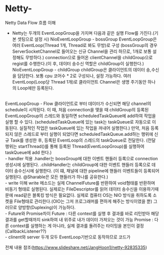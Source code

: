 # Netty-
Netty Data Flow 흐름 이해

- Netty는 두개의 EventLoopGroup을 가지며 다음과 같은 실행 Flow를 가진다.(기본 셋팅으로 설정 시)
NioEventLoopGroup - bossGroup
EventLoopGroup은 여러 EventLoop(Thread 1개, Thread로 봐도 무방)로 구성
(bossGroup의 경우 ServerSocketChannel로 들어오는 신규 Channel을 관리 하므로, 1개로 보통 설정해도 무방하다.)
connection으로 들어온 clientChannel을 childGroup으로 regist를 수행한다.(이 후, 데이터 송수신 역할은 childGroup이 실행한다.)
NioEventLoopGroup - childGroup
childGroup은 클라이언트의 데이터 송,수신을 담당한다.
보통 cpu 코어수 * 2로 구성되나, 설정 가능하다.
여러 EventLoop(Loop당 Thread 1개)로 클라이언트 Channel은 생명 주기동안 하나의 Loop에만 등록된다.
<br/>
EventLoopGroup - Flow
클라이언트로 부터 데이터가 수신되면 해당 channel의 schedule이 시작된다.
이 때, 처음 connection을 맺을 때 childGroup의 등록된 EventLoopGroup의 스레드와 동일하면 scheduledTaskQueue에 add하여 작업을 실행 할 수 있다.
(scheduledTaskQueue에 있는 task는 taskQueue로 자동으로 이동된다. 실질적인 작업은 taskQueue에 있는 작업을 꺼내어 실행한다.)
만약, 처음 등록되지 않은 스레드로 부터 실행이 되었다면 scheduledTaskQueue.add하는 행위에 신규 Task를 생성한 후, 등록된 EventLoop의 스레드의 taskQueue로 전달한다.
(전달 행위는 startThread()를 통해 등록된 Thread(EventLoopGroup)를 실행하여 taskQueue에 add 한다.)
<br/>
- handler 적용
.handler는 boosGroup에 대한 이벤트 핸들러 등록으로 connection 생성시에 실행된다.
.childHandler는 childGroup에 대한 이벤트 핸들러 등록으로 데이터 송수신시에 실행한다.
(이 떄, 채널에 대한 pipeline에 핸들러 이벤트들이 등록되어 실행된다. @Sharable은 모든 핸들러가 하나를 공유한다.)
<br/>
- write 이해
write 메소드는 실제 ChannelFuture를 반환하여 void형태를 반환하며 비동기 형태로 실행된다.
실제로는 FileDescriptor를 읽어 데이터 송수신을 이용하기때문에 read같은 블록킹 방식은 필요없다.
실제로 컴퓨터 OS는 NIO 방식을 취하도록 소켓을 File형태로 관리한다.(OIO는 그저 프로그래머를 편하게 해주는 방식이였을 뿐)
그러므로 양방향(Duplexing)이 가능하다.
<br/>
- Future와 Promise차이
Future : 다른 context를 실행 후 결과를 바로 리턴받아 해당 결과를 get할때까지 sink하여 내 위주로 내가 데이터 가져오는 것이 가능
Promise : 다른 context를 실행하는 게 아니라, 실제 결과를 돌려주는 타이밍을 본인이 결정(CallbackListener??)
<br/>
- clinent와 server
두개 모두 EventLoop기반으로 동작하므로 코드가 


전체 내용 참조(https://www.slideshare.net/JangHoon1/netty-92835335)

